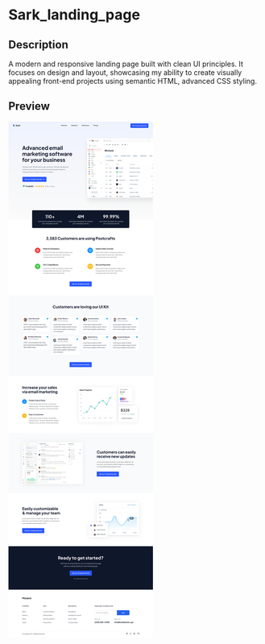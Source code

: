 # Sark_landing_page


## Description

A modern and responsive landing page built with clean UI principles. It focuses on design and layout, showcasing my ability to create visually appealing front-end projects using semantic HTML, advanced CSS styling.

## Preview

![Sark Landing page](./Landing_Shark.png)
